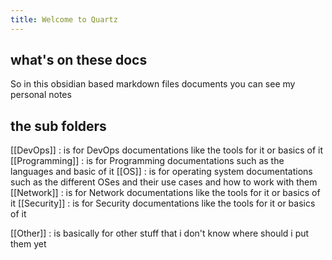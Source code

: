 ```yaml
---
title: Welcome to Quartz
---
```

## what's on these docs 

So in this obsidian based markdown files documents you can see my personal notes

## the sub folders

[[DevOps]] : is for DevOps documentations like the tools for it or basics of it
[[Programming]] : is for Programming documentations such as the languages and basic of it
[[OS]] : is for operating system documentations such as the different OSes and their use cases and how to work with them
[[Network]] : is for Network documentations like the tools for it or basics of it
[[Security]] : is for Security documentations like the tools for it or basics of it

[[Other]] : is basically for other stuff that i don't know where should i put them yet
